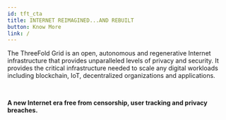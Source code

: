 ```yaml
---
id: tft_cta
title: INTERNET REIMAGINED...AND REBUILT
button: Know More
link: /
---
```


The ThreeFold Grid is an open, autonomous and regenerative Internet infrastructure that provides unparalleled levels of privacy and security. It provides the critical infrastructure needed to scale any digital workloads including blockchain, IoT, decentralized organizations and applications.

<br />

**A new Internet era free from censorship, user tracking and privacy breaches.**
